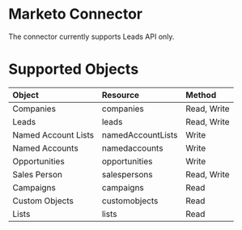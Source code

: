 # Marketo Connector

The connector currently supports Leads API only.

# Supported Objects

| Object              | Resource          | Method      |
| :------------------ | :---------------- | :---------- |
| Companies           | companies         | Read, Write |
| Leads               | leads             | Read, Write |
| Named Account Lists | namedAccountLists | Write       |
| Named Accounts      | namedaccounts     | Write       |
| Opportunities       | opportunities     | Write       |
| Sales Person        | salespersons      | Read, Write |
| Campaigns           | campaigns         | Read        |
| Custom Objects      | customobjects     | Read        |
| Lists               | lists             | Read        |
